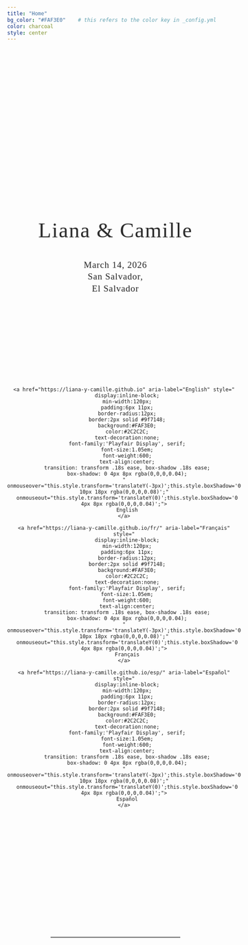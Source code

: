 ```yaml
---
title: "Home"
bg_color: "#FAF3E0"    # this refers to the color key in _config.yml
color: charcoal
style: center
---
```





<!-- photo of us -->
<div style="
  width: 100%;
  aspect-ratio: 1.5;
  background: url('/assets/img/us_croatia.jpg') no-repeat center center;
  background-size: cover;
  border-radius: 8px; /* optional: soften corners */
">
</div>

<!-- "Liana y Camille" -->
<div style="
  text-align: center;
  margin: 60px 20px 40px 20px;
  font-family: 'Playfair Display', serif;
  font-size: clamp(2em, 6vw, 3.5em); /* responsive font size */
  color: #2C2C2C;
  letter-spacing: 2px;
  line-height: 1.1;
  text-shadow: 1px 1px 2px rgba(0,0,0,0.1);
  white-space: nowrap;
  overflow: hidden; /* prevents accidental overflow */
  text-overflow: ellipsis; /* optional: adds ... if it overflows */
">
  Liana & Camille
</div>


<!-- Date & Location -->
<div style="
  text-align: center;
  margin: 0 20px 40px 20px;
  font-family: 'Playfair Display', serif;
  font-size: 1.5em;                           
  color: #2C2C2C;                          
  letter-spacing: 1px;
  line-height: 1.3;
  text-shadow: 0.5px 0.5px 1px rgba(0,0,0,0.1);
">
  March 14, 2026 <br>
  San Salvador,<br>El Salvador
</div>



<!-- Language selector -->
<div style="text-align:center; margin: 200px 0;">
  <div style="display:inline-flex; gap:14px; align-items:center; justify-content:center; flex-wrap:wrap;">

    <a href="https://liana-y-camille.github.io" aria-label="English" style="
      display:inline-block;
      min-width:120px;
      padding:6px 11px;
      border-radius:12px;
      border:2px solid #9f7148;
      background:#FAF3E0;
      color:#2C2C2C;
      text-decoration:none;
      font-family:'Playfair Display', serif;
      font-size:1.05em;
      font-weight:600;
      text-align:center;
      transition: transform .18s ease, box-shadow .18s ease;
      box-shadow: 0 4px 8px rgba(0,0,0,0.04);
    " onmouseover="this.style.transform='translateY(-3px)';this.style.boxShadow='0 10px 18px rgba(0,0,0,0.08)';"
      onmouseout="this.style.transform='translateY(0)';this.style.boxShadow='0 4px 8px rgba(0,0,0,0.04)';">
      English
    </a>

    <a href="https://liana-y-camille.github.io/fr/" aria-label="Français" style="
      display:inline-block;
      min-width:120px;
      padding:6px 11px;
      border-radius:12px;
      border:2px solid #9f7148;
      background:#FAF3E0;
      color:#2C2C2C;
      text-decoration:none;
      font-family:'Playfair Display', serif;
      font-size:1.05em;
      font-weight:600;
      text-align:center;
      transition: transform .18s ease, box-shadow .18s ease;
      box-shadow: 0 4px 8px rgba(0,0,0,0.04);
    " onmouseover="this.style.transform='translateY(-3px)';this.style.boxShadow='0 10px 18px rgba(0,0,0,0.08)';"
      onmouseout="this.style.transform='translateY(0)';this.style.boxShadow='0 4px 8px rgba(0,0,0,0.04)';">
      Français
    </a>

    <a href="https://liana-y-camille.github.io/esp/" aria-label="Español" style="
      display:inline-block;
      min-width:120px;
      padding:6px 11px;
      border-radius:12px;
      border:2px solid #9f7148;
      background:#FAF3E0;
      color:#2C2C2C;
      text-decoration:none;
      font-family:'Playfair Display', serif;
      font-size:1.05em;
      font-weight:600;
      text-align:center;
      transition: transform .18s ease, box-shadow .18s ease;
      box-shadow: 0 4px 8px rgba(0,0,0,0.04);
    " onmouseover="this.style.transform='translateY(-3px)';this.style.boxShadow='0 10px 18px rgba(0,0,0,0.08)';"
      onmouseout="this.style.transform='translateY(0)';this.style.boxShadow='0 4px 8px rgba(0,0,0,0.04)';">
      Español
    </a>

  </div>

  <!-- small caption or not -->
  <div style="font-size:0.95em; color:#666; margin-top:0px; font-family: 'Raleway', Arial, sans-serif;">
    <br><br><br>
  </div>
</div>


<div style="margin-top: 240px;"></div>   <!-- add blank space above -->
<hr style="border: none; border-top: 1px solid #aaa; margin: 40px auto; width: 60%;">
